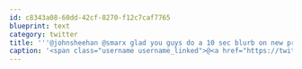 ```yaml
---
id: c8343a08-60dd-42cf-8270-f12c7caf7765
blueprint: text
category: twitter
title: '''@johnsheehan @smarx glad you guys do a 10 sec blurb on new products before diving into detail. Nice for us API "part-timers" @trafficandwx'
caption: '<span class="username username_linked">@<a href="https://twitter.com/johnsheehan" title="John Sheehan Was Here">johnsheehan</a></span> <span class="username username_linked">@<a href="https://twitter.com/smarx" title="Steve Marx">smarx</a></span> glad you guys do a 10 sec blurb on new products before diving into detail. Nice for us API "part-timers" @trafficandwx'
---
```

